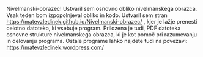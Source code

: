 Nivelmanski-obrazec!
Ustvaril sem osnovno obliko nivelmanskega obrazca.
Vsak teden bom izpopolnjeval obliko in kodo.
Ustvaril sem stran https://matevzledinek.github.io/Nivelmanski-obrazec/ , kjer je lažje prenesti celotno datoteko, ki vsebuje program.
Prilozena je tudi, PDF datoteka osnovne strukture nivelmanskega obrazca, ki je kot pomoč pri razumevanju in delovanju programa.
Ostale programe lahko najdete tudi na povezavi: https://matevzledinek.wordpress.com/
